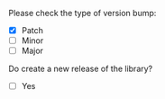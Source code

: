 



Please check the type of version bump: 
- [X] Patch
- [ ] Minor
- [ ] Major

Do create a new release of the library? 
- [ ] Yes

